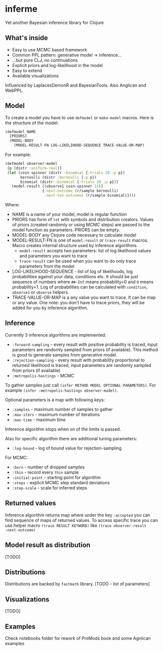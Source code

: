 # inferme

Yet another Bayesian inference library for Clojure

## What's inside

* Easy to use MCMC based framework
* Common PPL pattern: generative model -> inference...
* ...but pure CLJ, no continuations
* Explicit priors and log-likelihood in the model
* Easy to extend
* Available visualizations

Influenced by LaplacesDemonR and BayesianTools. Also Anglican and WebPPL.

## Model

To create a model you have to use `defmodel` or `make-model` macros. Here is the structure of the model:

```clojure
(defmodel NAME
  [PRIORS]
  (MODEL-BODY
    (MODEL-RESULT-FN LOG-LIKELIHOOD-SEQUENCE TRACE-VALUE-OR-MAP)
 ```
 
 For example:
 
 ```clojure
(defmodel observer-model
  [p (distr :uniform-real)]
  (let [coin-spinner (distr :binomial {:trials 20 :p p})
        bernoulli (distr :bernoulli {:p p})
        binomial (distr :binomial {:trials 10 :p p})]
    (model-result [(observe1 coin-spinner 15)]
                  {:next-outcome (r/sample bernoulli)
                   :next-ten-outcomes (r/sample binomial)})))
 ```
 
 
 Where:
 
* NAME is a name of your model, model is regular function
* PRIORS has form of `let` with symbols and distribution creators. Values of priors (created randomly or using MCMC steps) are passed to the model function as parameters. PRIORS can be empty.
* MODEL-BODY any Clojure code necessary to calculate model
* MODEL-RESULT-FN is one of `model-result` or `trace-result` macros. Macro creates internal structure used by inference algorithms.
    * `model-result` accepts two parameters: list of log likelihood values and parameters you want to trace
    * `trace-result` can be used when you want to do only trace parameters from the model
* LOG-LIKELIHOOD-SEQUENCE - list of log of likelihoods, log probabilities against your data, conditions etc. It should be just sequence of numbers where `##-Inf` means probability=0 and `0` means probability=1. Log of probabilities can be calculated with `condition`, `observe1` or `observe` helpers.
* TRACE-VALUE-OR-MAP is a any value you want to trace. It can be map or any value. One note: you don't have to trace priors, they will be added for you by inference algorithm.

## Inference

Currently 3 inference algorithms are implemented:

* `:forward-sampling` - every result with positive probability is traced, input parameters are randomly sampled from priors (if available). This method is good to generate samples from generative model.
* `:rejection-sampling` - every result with probability proportional to returned likelihood is traced, input parameters are randomly sampled from priors (if available)
* `:metropolis-hastings` - MCMC

To gather samples just call `(infer METHOD MODEL OPTIONAL-PARAMETERS)`. For example `(infer :metropolis-hastings observer-model)`.

Optional parameters is a map with following keys:

* `:samples` - maximum number of samples to gather
* `:max-iters` - maximum number of iterations
* `:max-time` - maximum time

Inference algorithm stops when on of the limits is passed.

Also for specific algorithm there are additional tuning parameters:

* `:log-bound` - log of bound value for rejection-sampling

For MCMC:

* `:burn` - number of dropped samples
* `:thin` - record every `thin` sample
* `:initial-point` - starting point for algorithm
* `:steps` - explicit MCMC step standard deviations
* `:step-scale` - scale for inferred steps

## Returned values

Inference algorithm returns map where under the key `:accepted` you can find sequence of maps of returned values. To access specific trace you can use helper macro `(trace RESULT KEYWORD)` like `(trace observer-result :next-outcome)`

## Model result as distribution

[TODO]

## Distributions

Distributions are backed by `fastmath` library.
[TODO - list of parameters]

## Visualizations

[TODO]

## Examples

Check notebooks folder for rework of ProMods book and some Agnlican examples

